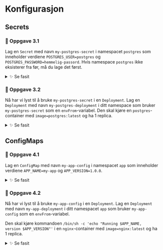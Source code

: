 # Konfigurasjon

## Secrets

### 🔨 Oppgave 3.1

Lag en `Secret` med navn `my-postgres-secret` i namespacet `postgres` som inneholder verdiene
`POSTGRES_USER=postgres` og `POSTGRES_PASSWORD=hemmelig-passord`.
Hvis namespace `postgres` ikke eksisterer fra før, må du lage det først.

<details>
  <summary>✨ Se fasit</summary>

```bash
kubectl -n postgres create secret generic my-postgres-secret --from-literal=POSTGRES_USER=postgres --from-literal=POSTGRES_PASSWORD=hemmelig-passord
```

</details>

### 🔨 Oppgave 3.2

Nå har vi lyst til å bruke `my-postgres-secret` i en `Deployment`.
Lag en `Deployment` med navn `my-postgres-deployment` i ditt namespace som bruker `my-postgres-secret` som en `envFrom`-variabel.
Den skal kjøre en `postgres`-container med `image=postgres:latest` og ha 1 replica.

<details>
  <summary>✨ Se fasit</summary>

```yaml
apiVersion: apps/v1
kind: Deployment
metadata:
  name: my-postgres-deployment
  namespace: postgres
spec:
  replicas: 1
  selector:
    matchLabels:
      app: my-postgres-deployment
  template:
    metadata:
      labels:
        app: my-postgres-deployment
    spec:
      containers:
        - name: postgres
          image: postgres:latest
          envFrom:
            - secretRef:
                name: my-postgres-secret
```

</details>

## ConfigMaps

### 🔨 Oppgave 4.1

Lag en `ConfigMap` med navn `my-app-config` i namespacet `app` som inneholder verdiene
`APP_NAME=my-app` og `APP_VERSION=1.0.0`.

<details>
  <summary>✨ Se fasit</summary>

```bash
kubectl -n app create configmap my-app-config --from-literal=APP_NAME=my-app --from-literal=APP_VERSION=1.0.0
```

</details>

### 🔨 Oppgave 4.2

Nå har vi lyst til å bruke `my-app-config` i en `Deployment`.
Lag en `Deployment` med navn `my-app-deployment` i ditt namespacet `app` som bruker `my-app-config` som en `envFrom`-variabel.

Den skal kjøre kommandoen `/bin/sh -c 'echo "Running $APP_NAME, version $APP_VERSION"'` i en `nginx`-container med `image=nginx:latest` og ha 1 replica.

<details>
  <summary>✨ Se fasit</summary>

```yaml
apiVersion: apps/v1
kind: Deployment
metadata:
  name: my-app-deployment
  namespace: app
spec:
    replicas: 1
    selector:
        matchLabels:
        app: my-app-deployment
    template:
        metadata:
        labels:
            app: my-app-deployment
        spec:
        containers:
            - name: nginx
            image: nginx:latest
            command: ["sh", "-c", "echo 'Running $APP_NAME, version $APP_VERSION'"]
            envFrom:
                - configMapRef:
                    name: my-app-config
```
